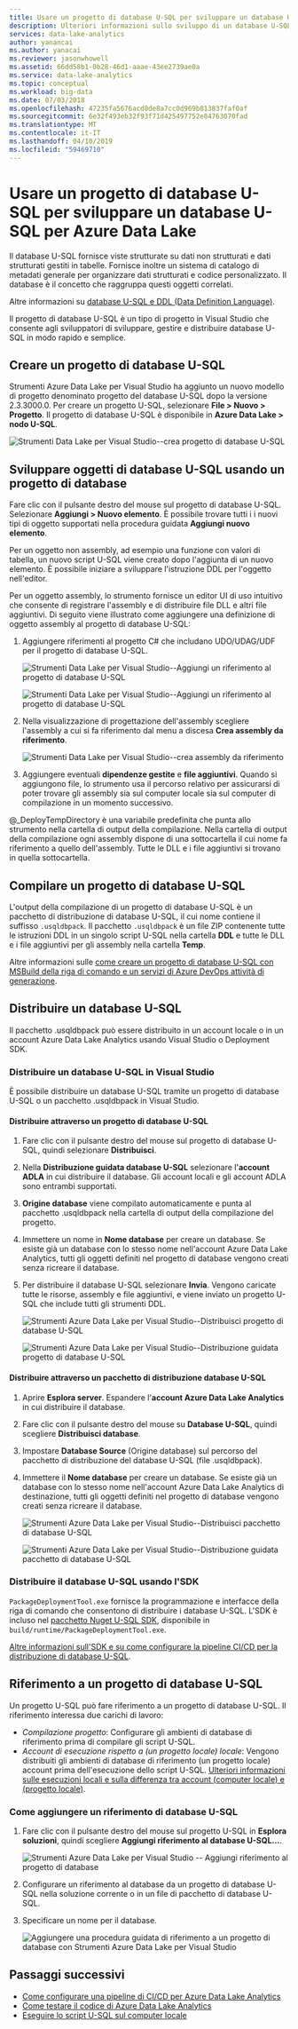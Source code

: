 ```yaml
---
title: Usare un progetto di database U-SQL per sviluppare un database U-SQL per Azure Data Lake
description: Ulteriori informazioni sullo sviluppo di un database U-SQL usando Strumenti Azure Data Lake per Visual Studio.
services: data-lake-analytics
author: yanancai
ms.author: yanacai
ms.reviewer: jasonwhowell
ms.assetid: 66dd58b1-0b28-46d1-aaae-43ee2739ae0a
ms.service: data-lake-analytics
ms.topic: conceptual
ms.workload: big-data
ms.date: 07/03/2018
ms.openlocfilehash: 47235fa5676acd8de8a7cc0d969b813837faf0af
ms.sourcegitcommit: 6e32f493eb32f93f71d425497752e84763070fad
ms.translationtype: MT
ms.contentlocale: it-IT
ms.lasthandoff: 04/10/2019
ms.locfileid: "59469710"
---
```

# <a name="use-a-u-sql-database-project-to-develop-a-u-sql-database-for-azure-data-lake"></a>Usare un progetto di database U-SQL per sviluppare un database U-SQL per Azure Data Lake

Il database U-SQL fornisce viste strutturate su dati non strutturati e dati strutturati gestiti in tabelle. Fornisce inoltre un sistema di catalogo di metadati generale per organizzare dati strutturati e codice personalizzato. Il database è il concetto che raggruppa questi oggetti correlati.

Altre informazioni su [database U-SQL e DDL (Data Definition Language)](/u-sql/data-definition-language-ddl-statements). 

Il progetto di database U-SQL è un tipo di progetto in Visual Studio che consente agli sviluppatori di sviluppare, gestire e distribuire database U-SQL in modo rapido e semplice.

## <a name="create-a-u-sql-database-project"></a>Creare un progetto di database U-SQL

Strumenti Azure Data Lake per Visual Studio ha aggiunto un nuovo modello di progetto denominato progetto del database U-SQL dopo la versione 2.3.3000.0. Per creare un progetto U-SQL, selezionare **File > Nuovo > Progetto**. Il progetto di database U-SQL è disponibile in **Azure Data Lake > nodo U-SQL**.

![Strumenti Data Lake per Visual Studio--crea progetto di database U-SQL](./media/data-lake-analytics-data-lake-tools-develop-usql-database/data-lake-tools-create-usql-database-project-creation.png) 

## <a name="develop-u-sql-database-objects-by-using-a-database-project"></a>Sviluppare oggetti di database U-SQL usando un progetto di database

Fare clic con il pulsante destro del mouse sul progetto di database U-SQL. Selezionare **Aggiungi > Nuovo elemento**. È possibile trovare tutti i i nuovi tipi di oggetto supportati nella procedura guidata **Aggiungi nuovo elemento**. 

Per un oggetto non assembly, ad esempio una funzione con valori di tabella, un nuovo script U-SQL viene creato dopo l'aggiunta di un nuovo elemento. È possibile iniziare a sviluppare l'istruzione DDL per l'oggetto nell'editor.

Per un oggetto assembly, lo strumento fornisce un editor UI di uso intuitivo che consente di registrare l'assembly e di distribuire file DLL e altri file aggiuntivi. Di seguito viene illustrato come aggiungere una definizione di oggetto assembly al progetto di database U-SQL:

1.  Aggiungere riferimenti al progetto C# che includano UDO/UDAG/UDF per il progetto di database U-SQL.

    ![Strumenti Data Lake per Visual Studio--Aggiungi un riferimento al progetto di database U-SQL](./media/data-lake-analytics-data-lake-tools-develop-usql-database/data-lake-tools-add-project-reference.png) 

    ![Strumenti Data Lake per Visual Studio--Aggiungi un riferimento al progetto di database U-SQL](./media/data-lake-analytics-data-lake-tools-develop-usql-database/data-lake-tools-add-project-reference-wizard.png)

2.  Nella visualizzazione di progettazione dell'assembly scegliere l'assembly a cui si fa riferimento dal menu a discesa **Crea assembly da riferimento**.

    ![Strumenti Data Lake per Visual Studio--crea assembly da riferimento](./media/data-lake-analytics-data-lake-tools-develop-usql-database/data-lake-tools-create-assembly-from-reference.png)

3.  Aggiungere eventuali **dipendenze gestite** e **file aggiuntivi**. Quando si aggiungono file, lo strumento usa il percorso relativo per assicurarsi di poter trovare gli assembly sia sul computer locale sia sul computer di compilazione in un momento successivo. 

@_DeployTempDirectory è una variabile predefinita che punta allo strumento nella cartella di output della compilazione. Nella cartella di output della compilazione ogni assembly dispone di una sottocartella il cui nome fa riferimento a quello dell'assembly. Tutte le DLL e i file aggiuntivi si trovano in quella sottocartella. 
 
## <a name="build-a-u-sql-database-project"></a>Compilare un progetto di database U-SQL

L'output della compilazione di un progetto di database U-SQL è un pacchetto di distribuzione di database U-SQL, il cui nome contiene il suffisso `.usqldbpack`. Il pacchetto `.usqldbpack` è un file ZIP contenente tutte le istruzioni DDL in un singolo script U-SQL nella cartella **DDL** e tutte le DLL e i file aggiuntivi per gli assembly nella cartella **Temp**.

Altre informazioni sulle [come creare un progetto di database U-SQL con MSBuild della riga di comando e un servizi di Azure DevOps attività di generazione](data-lake-analytics-cicd-overview.md).

## <a name="deploy-a-u-sql-database"></a>Distribuire un database U-SQL

Il pacchetto .usqldbpack può essere distribuito in un account locale o in un account Azure Data Lake Analytics usando Visual Studio o Deployment SDK. 

### <a name="deploy-a-u-sql-database-in-visual-studio"></a>Distribuire un database U-SQL in Visual Studio

È possibile distribuire un database U-SQL tramite un progetto di database U-SQL o un pacchetto .usqldbpack in Visual Studio.

#### <a name="deploy-through-a-u-sql-database-project"></a>Distribuire attraverso un progetto di database U-SQL

1.  Fare clic con il pulsante destro del mouse sul progetto di database U-SQL, quindi selezionare **Distribuisci**.
2.  Nella **Distribuzione guidata database U-SQL** selezionare l'**account ADLA** in cui distribuire il database. Gli account locali e gli account ADLA sono entrambi supportati.
3.  **Origine database** viene compilato automaticamente e punta al pacchetto .usqldbpack nella cartella di output della compilazione del progetto.
4.  Immettere un nome in **Nome database** per creare un database. Se esiste già un database con lo stesso nome nell'account Azure Data Lake Analytics, tutti gli oggetti definiti nel progetto di database vengono creati senza ricreare il database.
5.  Per distribuire il database U-SQL selezionare **Invia**. Vengono caricate tutte le risorse, assembly e file aggiuntivi, e viene inviato un progetto U-SQL che include tutti gli strumenti DDL.

    ![Strumenti Azure Data Lake per Visual Studio--Distribuisci progetto di database U-SQL](./media/data-lake-analytics-data-lake-tools-develop-usql-database/data-lake-tools-deploy-usql-database-project.png)

    ![Strumenti Azure Data Lake per Visual Studio--Distribuzione guidata progetto di database U-SQL](./media/data-lake-analytics-data-lake-tools-develop-usql-database/data-lake-tools-deploy-usql-database-project-wizard.png)

#### <a name="deploy-through-a-u-sql-database-deployment-package"></a>Distribuire attraverso un pacchetto di distribuzione database U-SQL

1.  Aprire **Esplora server**. Espandere l'**account Azure Data Lake Analytics** in cui distribuire il database.
2.  Fare clic con il pulsante destro del mouse su **Database U-SQL**, quindi scegliere **Distribuisci database**.
3.  Impostare **Database Source** (Origine database) sul percorso del pacchetto di distribuzione del database U-SQL (file .usqldbpack).
4.  Immettere il **Nome database** per creare un database. Se esiste già un database con lo stesso nome nell'account Azure Data Lake Analytics di destinazione, tutti gli oggetti definiti nel progetto di database vengono creati senza ricreare il database.

    ![Strumenti Azure Data Lake per Visual Studio--Distribuisci pacchetto di database U-SQL](./media/data-lake-analytics-data-lake-tools-develop-usql-database/data-lake-tools-deploy-usql-database-package.png)

    ![Strumenti Azure Data Lake per Visual Studio--Distribuzione guidata pacchetto di database U-SQL](./media/data-lake-analytics-data-lake-tools-develop-usql-database/data-lake-tools-deploy-usql-database-package-wizard.png)
  
### <a name="deploy-u-sql-database-by-using-the-sdk"></a>Distribuire il database U-SQL usando l'SDK

`PackageDeploymentTool.exe` fornisce la programmazione e interfacce della riga di comando che consentono di distribuire i database U-SQL. L'SDK è incluso nel [pacchetto Nuget U-SQL SDK](https://www.nuget.org/packages/Microsoft.Azure.DataLake.USQL.SDK/), disponibile in `build/runtime/PackageDeploymentTool.exe`.

[Altre informazioni sull'SDK e su come configurare la pipeline CI/CD per la distribuzione di database U-SQL](data-lake-analytics-cicd-overview.md).

## <a name="reference-a-u-sql-database-project"></a>Riferimento a un progetto di database U-SQL

Un progetto U-SQL può fare riferimento a un progetto di database U-SQL. Il riferimento interessa due carichi di lavoro:

- *Compilazione progetto*: Configurare gli ambienti di database di riferimento prima di compilare gli script U-SQL. 
- *Account di esecuzione rispetto a (un progetto locale) locale*: Vengono distribuiti gli ambienti di database di riferimento (un progetto locale) account prima dell'esecuzione dello script U-SQL. [Ulteriori informazioni sulle esecuzioni locali e sulla differenza tra account (computer locale) e (progetto locale)](data-lake-analytics-data-lake-tools-local-run.md).

### <a name="how-to-add-a-u-sql-database-reference"></a>Come aggiungere un riferimento di database U-SQL

1. Fare clic con il pulsante destro del mouse sul progetto U-SQL in **Esplora soluzioni**, quindi scegliere **Aggiungi riferimento al database U-SQL...**.

    ![Strumenti Azure Data Lake per Visual Studio -- Aggiungi riferimento al progetto di database](./media/data-lake-analytics-data-lake-tools-develop-usql-database/data-lake-tools-add-database-project-reference.png)

2. Configurare un riferimento al database da un progetto di database U-SQL nella soluzione corrente o in un file di pacchetto di database U-SQL.
3. Specificare un nome per il database.

    ![Aggiungere una procedura guidata di riferimento a un progetto di database con Strumenti Azure Data Lake per Visual Studio](./media/data-lake-analytics-data-lake-tools-develop-usql-database/data-lake-tools-add-database-project-reference-wizard.png)

## <a name="next-steps"></a>Passaggi successivi

- [Come configurare una pipeline di CI/CD per Azure Data Lake Analytics](data-lake-analytics-cicd-overview.md)
- [Come testare il codice di Azure Data Lake Analytics](data-lake-analytics-cicd-test.md)
- [Eseguire lo script U-SQL sul computer locale](data-lake-analytics-data-lake-tools-local-run.md)

